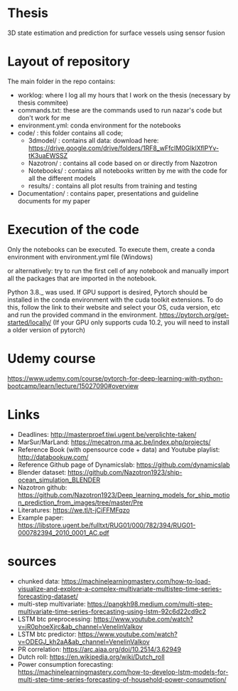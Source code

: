 # Thesis
3D state estimation and prediction for surface vessels using sensor fusion

# Layout of repository
The main folder in the repo contains:
- worklog: where I log all my hours that I work on the thesis (necessary by thesis commitee)
- commands.txt: these are the commands used to run nazar's code but don't work for me
- environment.yml: conda environment for the notebooks
- code/ : this folder contains all code; 
  - 3dmodel/ : contains all data: download here: https://drive.google.com/drive/folders/1RF8_wFfcIM0GIklXflPYv-tK3uaEWSSZ
  - Nazotron/ : contains all code based on or directly from Nazotron
  - Notebooks/ : contains all notebooks written by me with the code for all the different models
  - results/ : contains all plot results from training and testing
- Documentation/ : contains paper, presentations and guideline documents for my paper 

# Execution of the code
Only the notebooks can be executed. To execute them, create a conda environment with environment.yml file (Windows) 

or alternatively: try to run the first cell of any notebook and manually import all the packages that are imported in the notebook. 

Python 3.8._ was used. If GPU support is desired, Pytorch should be installed in the conda environment with the cuda toolkit extensions. To do this, follow the link to their website and select your OS, cuda version, etc and run the provided command in the environment. 
https://pytorch.org/get-started/locally/
(If your GPU only supports cuda 10.2, you will need to install a older version of pytorch)

# Udemy course
https://www.udemy.com/course/pytorch-for-deep-learning-with-python-bootcamp/learn/lecture/15027090#overview

# Links
- Deadlines: http://masterproef.tiwi.ugent.be/verplichte-taken/
- MarSur/MarLand: https://mecatron.rma.ac.be/index.php/projects/
- Reference Book (with opensource code + data) and Youtube playlist: http://databookuw.com/
- Reference Github page of Dynamicslab: https://github.com/dynamicslab
- Blender dataset: https://github.com/Nazotron1923/ship-ocean_simulation_BLENDER
- Nazotron github: https://github.com/Nazotron1923/Deep_learning_models_for_ship_motion_prediction_from_images/tree/master/Pre
- Literatures: https://we.tl/t-jCiFFMFqzo
- Example paper: https://libstore.ugent.be/fulltxt/RUG01/000/782/394/RUG01-000782394_2010_0001_AC.pdf

# sources
- chunked data: https://machinelearningmastery.com/how-to-load-visualize-and-explore-a-complex-multivariate-multistep-time-series-forecasting-dataset/
- multi-step multivariate: https://pangkh98.medium.com/multi-step-multivariate-time-series-forecasting-using-lstm-92c6d22cd9c2
- LSTM btc preprocessing: https://www.youtube.com/watch?v=jR0phoeXjrc&ab_channel=VenelinValkov
- LSTM btc predictor: https://www.youtube.com/watch?v=ODEGJ_kh2aA&ab_channel=VenelinValkov
- PR correlation: https://arc.aiaa.org/doi/10.2514/3.62949
- Dutch roll: https://en.wikipedia.org/wiki/Dutch_roll
- Power consumption forecasting: https://machinelearningmastery.com/how-to-develop-lstm-models-for-multi-step-time-series-forecasting-of-household-power-consumption/
